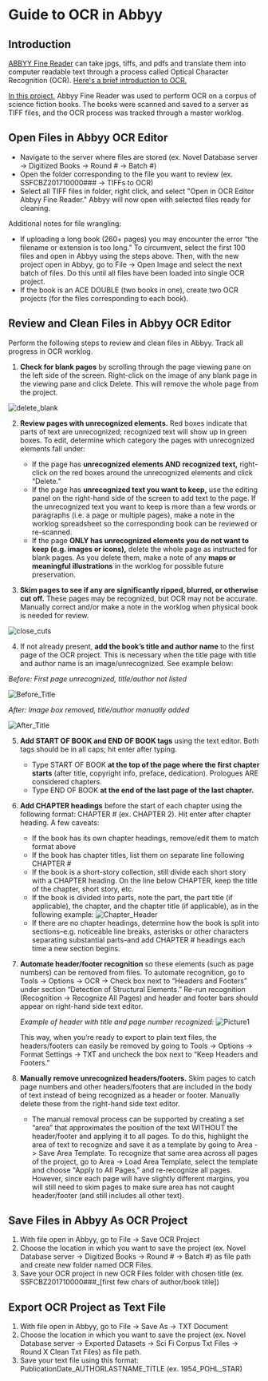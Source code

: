 # Guide to OCR in Abbyy
## Introduction
[ABBYY Fine Reader](https://pdf.abbyy.com/) can take jpgs, tiffs, and pdfs and translate them into computer readable text through a process called Optical Character Recognition (OCR). [Here's a brief introduction to OCR.](https://www.youtube.com/watch?v=jO-1rztr4O0)

[In this project,](https://lcdssgeo.com/omeka-s/s/scifi/page/digitizing-science-fiction) Abbyy Fine Reader was used to perform OCR on a corpus of science fiction books. The books were  scanned and saved to a server as TIFF files, and the OCR process was tracked through a master worklog.

## Open Files in Abbyy OCR Editor
* Navigate to the server where files are stored (ex. Novel Database server -> Digitized Books -> Round # -> Batch #)
* Open the folder corresponding to the file you want to review (ex. SSFCBZ201710000### -> TIFFs to OCR) 
* Select all TIFF files in folder, right click, and select "Open in OCR Editor Abbyy Fine Reader." Abbyy will now open with selected files ready for cleaning. 

Additional notes for file wrangling: 
* If uploading a long book (260+ pages) you may encounter the error “the filename or extension is too long.” To circumvent, select the first 100 files and open in Abbyy using the steps above. Then, with the new project open in Abbyy, go to File -> Open Image and select the next batch of files. Do this until all files have been loaded into single OCR project. 
* If the book is an ACE DOUBLE (two books in one), create two OCR projects (for the files corresponding to each book).

## Review and Clean Files in Abbyy OCR Editor
Perform the following steps to review and clean files in Abbyy. Track all progress in OCR worklog. 

1. **Check for blank pages** by scrolling through the page viewing pane on the left side of the screen. Right-click on the image of any blank page in the viewing pane and click Delete. This will remove the whole page from the project. 

![delete_blank](https://user-images.githubusercontent.com/64552353/178784501-dd9bbca0-d0ea-46b8-9e7b-c45c73ce5261.png)

2. **Review pages with unrecognized elements.** Red boxes indicate that parts of text are unrecognized; recognized text will show up in green boxes. To edit, determine which category the pages with unrecognized elements fall under: 
    * If the page has **unrecognized elements AND recognized text,** right-click on the red boxes around the unrecognized elements and click “Delete.” 
    * If the page has **unrecognized text you want to keep,** use the editing panel on the right-hand side of the screen to add text to the page. If the unrecognized text you want to keep is more than a few words or paragraphs (i.e. a page or multiple pages), make a note in the worklog spreadsheet so the corresponding book can be reviewed or re-scanned.
    * If the page **ONLY has unrecognized elements you do not want to keep (e.g. images or icons),** delete the whole page as instructed for blank pages. As you delete them, make a note of any **maps or meaningful illustrations** in the worklog for possible future preservation.

3. **Skim pages to see if any are significantly ripped, blurred, or otherwise cut off.** These pages may be recognized, but OCR may not be accurate. Manually correct and/or make a note in the worklog when physical book is needed for review. 

![close_cuts](https://user-images.githubusercontent.com/64552353/178785392-eaf270f8-bfb3-42b1-b5bc-3ea17574b912.png)

4. If not already present, **add the book’s title and author name** to the first page of the OCR project. This is necessary when the title page with title and author name is an image/unrecognized. See example below:

*Before: First page unrecognized, title/author not listed* 

![Before_Title](https://user-images.githubusercontent.com/64552353/178783306-98b5cc3a-f271-4506-a4e3-6f02806c6321.png)


*After: Image box removed, title/author manually added* 

![After_Title](https://user-images.githubusercontent.com/64552353/178783334-b6c13d78-614f-409a-b4bc-7ef1f9568d32.png)


5. **Add START OF BOOK and END OF BOOK tags** using the text editor. Both tags should be in all caps; hit enter after typing. 
    * Type START OF BOOK **at the top of the page where the first chapter starts** (after title, copyright info, preface, dedication). Prologues ARE considered chapters.     
    * Type END OF BOOK **at the end of the last page of the last chapter.**

6. **Add CHAPTER headings** before the start of each chapter using the following format: CHAPTER # (ex. CHAPTER 2). Hit enter after chapter heading. A few caveats: 
    * If the book has its own chapter headings, remove/edit them to match format above
    * If the book has chapter titles, list them on separate line following CHAPTER #
    * If the book is a short-story collection, still divide each short story with a CHAPTER heading. On the line below CHAPTER, keep the title of the chapter, short story, etc.
    * If the book is divided into parts, note the part, the part title (if applicable), the chapter, and the chapter title  (if applicable), as in the following example: ![Chapter_Header](https://user-images.githubusercontent.com/64552353/178782938-e60eac75-b41c-4876-a3d1-a05542521fce.png)
    * If there are no chapter headings, determine how the book is split into sections–e.g. noticeable line breaks, asterisks or other characters separating substantial parts–and add CHAPTER # headings each time a new section begins. 

7. **Automate header/footer recognition** so these elements (such as page numbers) can be removed from files. To automate recognition, go to Tools -> Options -> OCR -> Check box next to “Headers and Footers” under section “Detection of Structural Elements.” Re-run recognition (Recognition -> Recognize All Pages) and header and footer bars should appear on right-hand side text editor. 

    *Example of header with title and page number recognized:* ![Picture1](https://user-images.githubusercontent.com/64552353/178782579-23af51fe-eb41-450e-b452-af9bb710945d.png)

    This way, when you’re ready to export to plain text files, the headers/footers can easily be removed by going to Tools -> Options -> Format Settings -> TXT and uncheck the box next to “Keep Headers and Footers.”

8. **Manually remove unrecognized headers/footers.** Skim pages to catch page numbers and other headers/footers that are included in the body of text instead of being recognized as a header or footer. Manually delete these from the right-hand side text editor. 
      * The manual removal process can be supported by creating a set “area” that approximates the position of the text WITHOUT the header/footer and applying it to all pages. To do this, highlight the area of text to recognize and save it as a template by going to Area -> Save Area Template. To recognize that same area across all pages of the project, go to Area -> Load Area Template, select the template and choose "Apply to All Pages," and re-recognize all pages. However, since each page will have slightly different margins, you will still need to skim pages to make sure area has not caught header/footer (and still includes all other text). 

## Save Files in Abbyy As OCR Project
1. With file open in Abbyy, go to File -> Save OCR Project 
2. Choose the location in which you want to save the project (ex. Novel Database server -> Digitized Books -> Round # -> Batch #) as file path and create new folder named OCR Files.
3. Save your OCR project in new OCR Files folder with chosen title (ex. SSFCBZ201710000###_[first few chars of author/book title])

## Export OCR Project as Text File
1. With file open in Abbyy, go to File -> Save As -> TXT Document
2. Choose the location in which you want to save the project (ex. Novel Database server -> Exported Datasets -> Sci Fi Corpus Txt Files -> Round X Clean Txt Files) as file path. 
3. Save your text file using this format: PublicationDate_AUTHORLASTNAME_TITLE (ex. 1954_POHL_STAR)